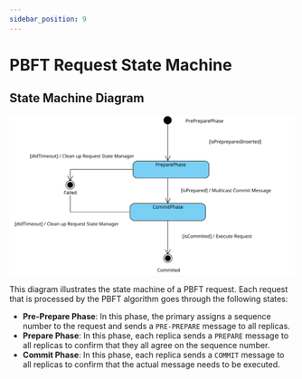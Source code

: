 ```yaml
---
sidebar_position: 9
---
```


# PBFT Request State Machine

## State Machine Diagram

![State Machine Diagram](./assets/pbftSM.svg) 

This diagram illustrates the state machine of a PBFT request. Each request
that is processed by the PBFT algorithm goes through the following states:

- **Pre-Prepare Phase**: In this phase, the primary assigns a sequence number to the request and sends a `PRE-PREPARE` message to all replicas.
- **Prepare Phase**: In this phase, each replica sends a `PREPARE` message to all replicas to confirm that they all agree on the sequence number.
- **Commit Phase**: In this phase, each replica sends a `COMMIT` message to all replicas to confirm that the actual message needs to be executed.
